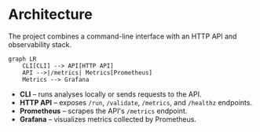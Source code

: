 # Architecture

The project combines a command-line interface with an HTTP API and observability stack.

```mermaid
graph LR
    CLI[CLI] --> API[HTTP API]
    API -->|/metrics| Metrics[Prometheus]
    Metrics --> Grafana
```

- **CLI** – runs analyses locally or sends requests to the API.
- **HTTP API** – exposes `/run`, `/validate`, `/metrics`, and `/healthz` endpoints.
- **Prometheus** – scrapes the API's `/metrics` endpoint.
- **Grafana** – visualizes metrics collected by Prometheus.
